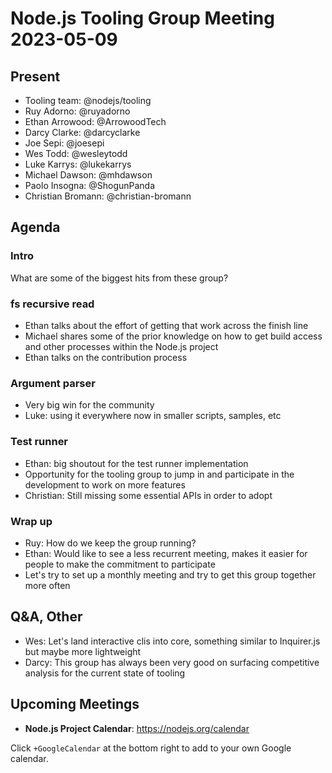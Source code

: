 # Node.js  Tooling Group Meeting 2023-05-09

## Present

* Tooling team: @nodejs/tooling
* Ruy Adorno: @ruyadorno
* Ethan Arrowood: @ArrowoodTech
* Darcy Clarke: @darcyclarke
* Joe Sepi: @joesepi
* Wes Todd: @wesleytodd
* Luke Karrys: @lukekarrys
* Michael Dawson: @mhdawson
* Paolo Insogna: @ShogunPanda
* Christian Bromann: @christian-bromann

## Agenda

### Intro

What are some of the biggest hits from these group?

### fs recursive read

* Ethan talks about the effort of getting that work across the finish line
* Michael shares some of the prior knowledge on how to get build access and other processes within the Node.js project
* Ethan talks on the contribution process

### Argument parser

* Very big win for the community
* Luke: using it everywhere now in smaller scripts, samples, etc

### Test runner

* Ethan: big shoutout for the test runner implementation
* Opportunity for the tooling group to jump in and participate in the development to work on more features
* Christian: Still missing some essential APIs in order to adopt

### Wrap up

* Ruy: How do we keep the group running?
* Ethan: Would like to see a less recurrent meeting, makes it easier for people to make the commitment to participate
* Let's try to set up a monthly meeting and try to get this group together more often

## Q&A, Other

* Wes: Let's land interactive clis into core, something similar to Inquirer.js but maybe more lightweight
* Darcy: This group has always been very good on surfacing competitive analysis for the current state of tooling

## Upcoming Meetings

* **Node.js Project Calendar**: <https://nodejs.org/calendar>

Click `+GoogleCalendar` at the bottom right to add to your own Google calendar.
